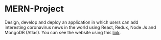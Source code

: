 # MERN-Project
Design, develop and deploy an application in which users can add interesting coronavirus news in the world using React, Redux, Node Js and MongoDB (Atlas).
You can see the website using this [link](https://corona-news.netlify.app).
